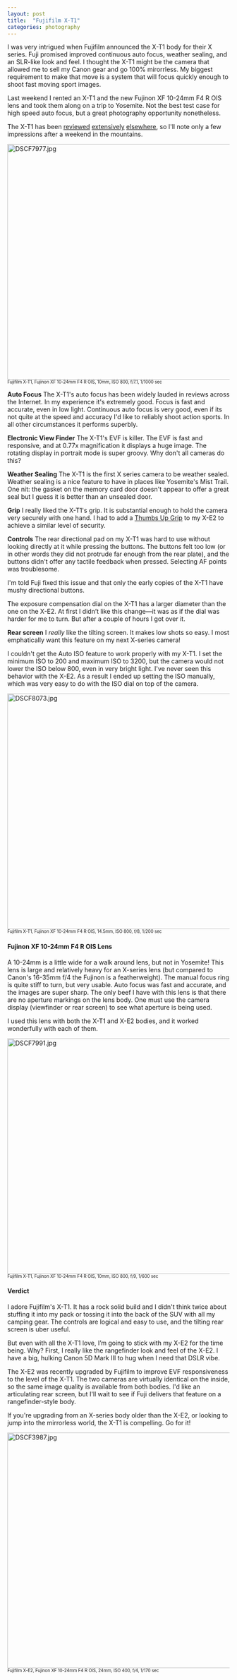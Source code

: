 ```yaml
---
layout: post
title:  "Fujifilm X-T1"
categories: photography
---
```

I was very intrigued when Fujifilm announced the X-T1 body for their X series. 
Fuji promised improved continuous auto focus, weather sealing, and an SLR-like 
look and feel.
I thought the X-T1 might be the camera that allowed me to sell my
Canon gear and go 100% mirorrless.
My biggest requirement to make that move is a system that will focus
quickly enough to shoot fast moving sport images.

Last weekend I rented an X-T1 and the new Fujinon XF 10-24mm F4 R OIS lens and
took them along on a trip to Yosemite.
Not the best test case for high speed auto focus, but a great photography
opportunity nonetheless.

The X-T1 has been 
[reviewed](http://www.lonelyspeck.com/fujifilm-x-t1-review/) [extensively](http://www.imaging-resource.com/PRODS/fuji-x-t1/fuji-x-t1A.HTM) 
[elsewhere](http://www.dpreview.com/reviews/fujifilm-x-t1), 
so I'll note only a few impressions after a weekend in the mountains.

<a href="https://www.flickr.com/photos/41695401@N00/14342360657" title="DSCF7977.jpg by Rob Enns, on Flickr"><img src="https://farm3.staticflickr.com/2904/14342360657_eed2a25ed5_c.jpg" width="800" height="534" alt="DSCF7977.jpg"></a>
<small><small>Fujifilm X-T1, Fujinon XF 10-24mm F4 R OIS, 10mm, ISO 800, f/7.1, 1/1000 sec</small></small><br />

**Auto Focus**
The X-T1's auto focus has been widely lauded in reviews across the Internet.
In my experience it's extremely good. Focus is fast and accurate, even in low light.
Continuous auto focus is very good, even if its not quite at the speed and accuracy I'd like
to reliably shoot action sports.
In all other circumstances it performs superbly.

**Electronic View Finder**
The X-T1's EVF is killer. The EVF is fast and responsive, and at 0.77x magnification it displays a huge image. 
The rotating display in portrait mode is super groovy. Why don't all cameras do this?

**Weather Sealing**
The X-T1 is the first X series camera to be weather sealed. Weather sealing is a nice feature to have in places like Yosemite's Mist Trail. One nit: the gasket on the memory card door doesn't appear to offer a great seal but I guess it is better than an unsealed door.

**Grip**
I really liked the X-T1's grip. It is substantial enough to hold the camera very securely with one hand. I had to add a [Thumbs Up Grip](http://amzn.com/B00D86UQWK) to my X-E2 to achieve a similar level of security.

**Controls**
The rear directional pad on my X-T1 was hard to use without looking directly at it while pressing the buttons. The buttons felt too low (or in other words they did not protrude far enough from the rear plate), and the buttons didn't offer any tactile feedback when pressed.
Selecting AF points was troublesome.

I'm told Fuji fixed this issue and that only the early copies of the X-T1 have mushy directional buttons.

The exposure compensation dial on the X-T1 has a larger diameter than the one on the X-E2. At first I didn’t like this change—it was as if the dial was harder for me to turn. But after a couple of hours I got over it.

**Rear screen** I *really* like the tilting screen. It makes low shots so easy. I most emphatically want this feature on my next X-series camera!

I couldn't get the Auto ISO feature to work properly with my X-T1.
I set the minimum ISO to 200 and maximum ISO to 3200, but the camera would 
not lower the ISO below 800, even in very bright light.
I've never seen this behavior with the X-E2.
As a result I ended up setting the ISO manually, which was very easy to do with
the ISO dial on top of the camera.

<a href="https://www.flickr.com/photos/41695401@N00/14525425101" title="DSCF8073.jpg by Rob Enns, on Flickr"><img src="https://farm3.staticflickr.com/2905/14525425101_94ba149bcb_c.jpg" width="800" height="534" alt="DSCF8073.jpg"></a>
<small><small>Fujifilm X-T1, Fujinon XF 10-24mm F4 R OIS, 14.5mm, ISO 800, f/8, 1/200 sec</small></small><br />

#### Fujinon XF 10-24mm F4 R OIS Lens
A 10-24mm is a little wide for a walk around lens, but not in Yosemite!
This lens is large and relatively heavy for an X-series lens (but compared
to Canon's 16-35mm f/4 the Fujinon is a featherweight).
The manual focus ring is quite stiff to turn, but very usable.
Auto focus was fast and accurate, and the images are super sharp.
The only beef I have with this lens is that there are no aperture markings
on the lens body.
One must use the camera display (viewfinder or rear screen) to see
what aperture is being used.

I used this lens with both the X-T1 and X-E2 bodies, and it worked wonderfully with each of them.

<a href="https://www.flickr.com/photos/41695401@N00/14342172230" title="DSCF7991.jpg by Rob Enns, on Flickr"><img src="https://farm3.staticflickr.com/2909/14342172230_1052995579_c.jpg" width="800" height="534" alt="DSCF7991.jpg"></a>
<small><small>Fujifilm X-T1, Fujinon XF 10-24mm F4 R OIS, 10mm, ISO 800, f/9, 1/600 sec</small></small><br />

#### Verdict

I adore Fujifilm's X-T1. It has a rock solid build and I didn't think twice about stuffing it into my pack or tossing it into the back of the SUV with all my camping gear. 
The controls are logical and easy to use, and the tilting rear screen is uber
useful.

But even with all the X-T1 love, I’m going to stick with my X-E2 for the time being. 
Why? First, I really like the rangefinder look and feel of the X-E2. 
I have a big, hulking Canon 5D Mark III to hug when I need that DSLR vibe.

The X-E2 was recently upgraded by Fujifilm to improve EVF responsiveness to the level of the  X-T1.
The two cameras are virtually identical on the inside, so the same image quality is
available from both bodies.
I'd like an articulating rear screen, but I'll wait to see if Fuji delivers
that feature on a rangefinder-style body.

If you're upgrading from an X-series body older than the X-E2, or looking to jump into the mirrorless world, the X-T1 is compelling. Go for it!

<a href="https://www.flickr.com/photos/41695401@N00/14342241588" title="DSCF3987.jpg by Rob Enns, on Flickr"><img src="https://farm6.staticflickr.com/5528/14342241588_67298495bc_c.jpg" width="800" height="534" alt="DSCF3987.jpg"></a>
<small><small>Fujifilm X-E2, Fujinon XF 10-24mm F4 R OIS, 24mm, ISO 400, f/4, 1/170 sec</small></small><br />